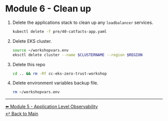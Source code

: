 # Module 6 - Clean up

1. Delete the applications stack to clean up any `loadbalancer` services.

   ```bash
   kubectl delete -f pre/40-catfacts-app.yaml
   ```

2. Delete EKS cluster.

   ```bash
   source ~/workshopvars.env
   eksctl delete cluster --name $CLUSTERNAME --region $REGION
   ```

3. Delete this repo

   ```bash
   cd .. && rm -Rf cc-eks-zero-trust-workshop
   ```

4. Delete environment variables backup file.

   ```bash
   rm ~/workshopvars.env
   ```

---

[:arrow_left: Module 5 - Application Level Observability](module-5-application-observability.md)  
[:leftwards_arrow_with_hook: Back to Main](../README.md)  

